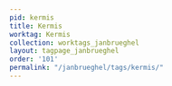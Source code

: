 ```yaml
---
pid: kermis
title: Kermis
worktag: Kermis
collection: worktags_janbrueghel
layout: tagpage_janbrueghel
order: '101'
permalink: "/janbrueghel/tags/kermis/"
---
```

